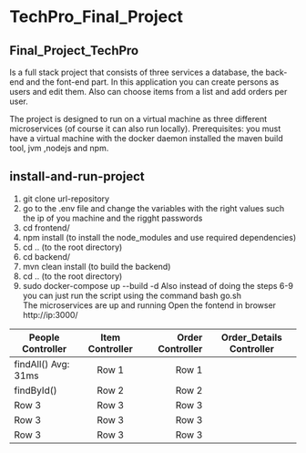 # TechPro_Final_Project

## Final_Project_TechPro
Is a full stack project that consists of three services a database, the back-end and the font-end part.
In this application you can create persons as users and edit them. Also can choose items from a list and add orders per user.

The project is designed to run on a virtual machine as three different microservices (of course it can also run locally).
Prerequisites:
you must have a virtual machine with the docker daemon installed the maven build tool, jvm ,nodejs and npm.
## install-and-run-project
1. git clone url-repository
2. go to the .env file and change the variables with the right values such the ip of you machine and the rigght passwords
3. cd frontend/
4. npm install (to install the node_modules and use required dependencies)
5. cd .. (to the root directory)
6. cd backend/
7. mvn clean install (to build the backend)
8. cd .. (to the root directory)
9. sudo docker-compose up --build -d
Also instead of doing the steps 6-9 you can just run the script using the command bash go.sh  
     The microservices are up and running 
 Open the fontend in browser http://ip:3000/



|People Controller |Item Controller |Order Controller |Order_Details Controller |
|-------------------|:--------------:|----------------:|-------------------------|
|findAll() Avg: 31ms|     Row 1      |   Row 1         |                         |                                                                   
|findById()          |     Row 2      |   Row 2         |                         |
|   Row 3          |     Row 3      |   Row 3         |                         |
|   Row 3          |     Row 3      |   Row 3         |                         |
|   Row 3          |     Row 3      |   Row 3         |                         |
